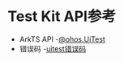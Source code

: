 # Test Kit API参考 

- ArkTS API 
  -[@ohos.UiTest](js-apis-uitest.md)
- 错误码
  -[uitest错误码](errorcode-uitest.md)

